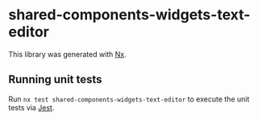 # shared-components-widgets-text-editor

This library was generated with [Nx](https://nx.dev).

## Running unit tests

Run `nx test shared-components-widgets-text-editor` to execute the unit tests via [Jest](https://jestjs.io).
